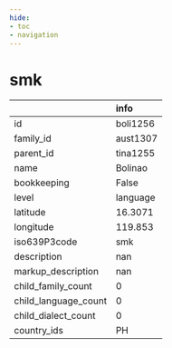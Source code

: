 ```yaml
---
hide:
- toc
- navigation
---
```

# smk
|                      | info     |
|:---------------------|:---------|
| id                   | boli1256 |
| family_id            | aust1307 |
| parent_id            | tina1255 |
| name                 | Bolinao  |
| bookkeeping          | False    |
| level                | language |
| latitude             | 16.3071  |
| longitude            | 119.853  |
| iso639P3code         | smk      |
| description          | nan      |
| markup_description   | nan      |
| child_family_count   | 0        |
| child_language_count | 0        |
| child_dialect_count  | 0        |
| country_ids          | PH       |